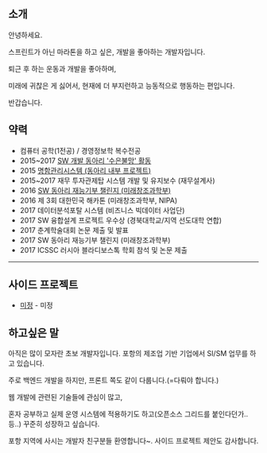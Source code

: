 
## 소개

안녕하세요.

스프린트가 아닌 마라톤을 하고 싶은, 개발을 좋아하는 개발자입니다.

퇴근 후 하는 운동과 개발을 좋아하며, 

미래에 귀찮은 게 싫어서, 현재에 더 부지런하고 능동적으로 행동하는 편입니다.

반갑습니다.

## 약력

- 컴퓨터 공학(1전공) / 경영정보학 복수전공
- 2015~2017 [SW 개발 동아리 '수은불망' 활동](https://jaeuk2274.tistory.com/attachment/cfile25.uf@99D8763C5B7AC88D10AFA6.pdf)
- 2015 [명함관리시스템 (동아리 내부 프로젝트)](https://jaeuk2274.tistory.com/category/%ED%94%84%EB%A1%9C%EC%A0%9D%ED%8A%B8%2C%EA%B3%B5%EB%AA%A8%EC%A0%84%282015%29/BCMS)
- 2015~2017 재무 투자관제탑 시스템 개발 및 유지보수 (재무설계사)
- 2016 [SW 동아리 재능기부 챌린지 (미래창조과학부)](https://jaeuk2274.tistory.com/category/%ED%94%84%EB%A1%9C%EC%A0%9D%ED%8A%B8%2C%EA%B3%B5%EB%AA%A8%EC%A0%84%282016%29/DJN%20%28SW%20%EC%9E%AC%EB%8A%A5%EA%B8%B0%EB%B6%80%20%EC%B1%8C%EB%A6%B0%EC%A7%80%29)
- 2016 제 3회 대한민국 해카톤 (미래창조과학부, NIPA)
- 2017 데이터분석포탈 시스템 (비즈니스 빅데이터 사업단)
- 2017 SW 융합설계 프로젝트 우수상 (경북대학교/지역 선도대학 연합)
- 2017 춘계학술대회 논문 제출 및 발표 
- 2017 SW 동아리 재능기부 챌린지 (미래창조과학부)
- 2017 ICSSC 러시아 블라디보스톡 학회 참석 및 논문 제출
---
<!-- 궁금하시다면야..
- 2017~2018 RIST(포항산업과학연구원) 물품반출입 시스템
- 2018~2019 포스웰 ERP
- 2019 포스코케미칼 연구/시험 시스템 
--> 

## 사이드 프로젝트

- [미정](링크) - 미정

## 하고싶은 말

아직은 많이 모자란 초보 개발자입니다. 포항의 제조업 기반 기업에서 SI/SM 업무를 하고 있습니다.  

주로 백엔드 개발을 하지만, 프론트 쪽도 같이 다룹니다.(=다뤄야 합니다.)

웹 개발에 관련된 기술들에 관심이 많고, 

혼자 공부하고 실제 운영 시스템에 적용하기도 하고(오픈소스 그리드를 붙인다던가..등..) 꾸준히 성장하고 싶습니다.           

포항 지역에 사시는 개발자 친구분들 환영합니다~. 사이드 프로젝트 제안도 감사합니다.


